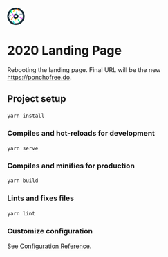 ![The new donut logo...because it's tasty](https://raw.githubusercontent.com/ponchofreedo/personal-landing/master/das_donut.png)

# 2020 Landing Page
Rebooting the landing page. Final URL will be the new https://ponchofree.do.

## Project setup
```
yarn install
```

### Compiles and hot-reloads for development
```
yarn serve
```

### Compiles and minifies for production
```
yarn build
```

### Lints and fixes files
```
yarn lint
```

### Customize configuration
See [Configuration Reference](https://cli.vuejs.org/config/).

